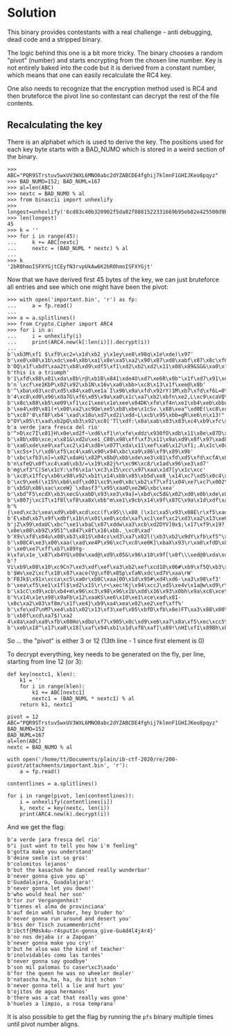 # Solution

This binary provides contestants with a real challenge - anti debugging, dead code and a stripped binary.

The logic behind this one is a bit more tricky. The binary chooses a random "pivot" (number) and starts encrypting from the chosen line number. Key is not entirely baked into the code but it is derived from a constant number, which means that one can easily recalculate the RC4 key.

One also needs to recognize that the encryption method used is RC4 and then bruteforce the pivot line so contestant can decrypt the rest of the file contents.

## Recalculating the key

There is an alphabet which is used to derive the key. The positions used for each key byte starts with a BAD_NUMO which is stored in a weird section of the binary.

```
>>> ABC="PQR9STrstuv5wxUV3WXL6MNO0abc2dYZABCDE4fghij7klmnF1GHIJKeo8pqyz"
>>> BAD_NUMO=152; BAD_NUML=167
>>> al=len(ABC)
>>> nextc = BAD_NUMO % al
>>> from binascii import unhexlify
>>> longest=unhexlify('6cd83c40b320902f5da82f0881522331669b95eb82e425500d9bfb2b945fa271928284148a9fcc9afed878ec60')
>>> len(longest)
45
>>> k = ''
>>> for i in range(45):
...     k += ABC[nextc]
...     nextc = (BAD_NUML * nextc) % al
... 
>>> k
'2bR0hmoISFXYGjtCEyfN3rvpUkAw6K2bR0hmoISFXYGjt'
```

Now that we have derived first 45 bytes of the key, we can just bruteforce all entries and see which one might have been the pivot:

```
>>> with open('important.bin', 'r') as fp:
...     a = fp.read()
... 
>>> a = a.splitlines()
>>> from Crypto.Cipher import ARC4
>>> for i in a:
...     i = unhexlify(i)
...     print(ARC4.new(k[:len(i)]).decrypt(i))
... 
b'\xb3M\xf1 $\xf9\xc2=\x1d\xb2_y\x1ey\xe8\x98q\x1e\xde)\x97'
b'\xe8\x08\x1b\xdc\xe4\x8b\xa1\x8e\xa5\xa2\x90\x87\xd8\xabf\x87\x8c\xf6aE\xd7\x10\xa2*IU'
b'OQ\x1f\xbdY\xaa2t\xb8\xd9\xdf5\xf1\xd2\xb2\xd2\x11\x08\x89&SG&\xa0\xf6\xc3\xcf'
b'this is a triumph'
b'1\xfd\x88\x01\xda\x8b\r@\xb1B\x841\xde4O\xd7\xe6R\x0b"\x1f\xd7\x91\xea\xe0d\x0e\xe0\xdbk'
b'n`\xcf\xe1KbP\x02\x92\xb1N\x16v\xa0\xbb>\xc8\x13\x1f\xee@\x8b'
b'^\xba\x03\xcd\xd5\x84\xa0\xe1a`I\x9b\x9a\xfd\x92rY)1M\xb7\xfd\xf6L=0\x82\xf2\x89'
b'4\xc8\xd0\x96\xda7G\xf6\x05\x9a\xa0\x1c\xa7\xb2\xbfn\xe2,L\xc9\xcaVQ\x8dl\x00`i\xc0\xb0\x19=j\x1a\xd8\x0e\xbb\xc0\x92\x9cJ)\xfd7'
b'\x8c\x88\xb5\xe09\xf1\xc1\xee\x1e\xee\x04DK\xfe\xf4n\xe1\xb4\xeb\xbbu!\xa9\x94C5\x85\xfa7\xd9\x8bt_\x0bh;\xf2\x92H\xe5\xd3'
b'\xe4\xd0\x81(+\x00\xa2\xc9Qe\xe5\xb8\xbe\x1cSv.\x88\xea^\xd0E(\xc8\xc6a'
b"\xc87'0\xf8F\xb4'\xad\x18u\xd7\xd2i\xdd~L\xcb\x95\xbb=gR\xe6\n\x13!"
b"OY\x05\t\xad\xb2pQ\xb3\x92\xc0['Tl\xdf:\x8a\xab\x03\x83\xc4\xb9\xfc\xfc"
b'a verde jara fresca del rio'
b'^>D\xc7I\x01}H\x0e\xd2f~\xd6\xf1\n\xfe\xddz\x930fO\xdb\x11\x8e\x87D\xa74\x94\x85\x17\r\xd0t\x1f\x05<\x08'
b'\x8b\x0b\xce;x\x81&\xd2u\xe1_C80\x98\xff\xf3\x11\x9a\xd9\x0f\x97\xad8\r'
b'\xa6\xde\xe9\xaf\xc2\x14\xd8+\x07T\xda\x11\xef\xa6\x12\xf1;.A\x1c\x0c$p'
b'\xc5s+]\r\xd6\xf5\xc4\xa6\x90\x94\xbc\xa9\x86\xf9\x89\x9b'
b'\xbc\xfb3\n]=\x02\xdaHi\x82P\x8b@\xbb\xde\xe3\x81\xfd\xd5\xfd\xcfA\x84\x13\x15\xa4\xf9\xd5\xc3\x11\x98\x90@\x13\xfe\xcf\xadx\xe6W\xf8\x84'
b'n\xfeQ\x0f\xc4\xa6\xb3/=\x19\x82j%r\xc9K\xc8/\x1ad\x96\xe3\xd7'
b'mg\xf3"C|Se\x1cY:\xf6\x1a!\xc3\x15\xcc\x97\xaa\x1d7[y\x1c\xcc'
b'\xc8\x1ffcy\xb6\x98\x92\xb1t\x14\xbb\x85\xb5d\xe8_\x14\xc7\xd5\x0c4\xf7\x87B'
b'\xc9\xe6(\x15%\xb6\xdf\xd01\xc9\xe0\x8c\xb2\xf7\xf1\x04\xe7\xc7\x002\x89\t'
b'\xb5U\x86\xac\xceW}`\x8asf3"\x95\xaaO\xe2WG\xbc\xea'
b'\xbd^F5\xcdX\xb3\xecG\xabD\x93\xe3\x9a]=\xbd\xc5d&\x02\xd0\x0b\xde\x05\x1ca\x95\x1f'
b'\x807j\xc1T\x1f8l\xf8\xa8x\xbb"m\xe1\x9cb\x14\x9f\x87C\x9a\x1d\xdf\xa62\xf7\xf0\x07X2\xb6\xf3\xa9\xbe'
b'%{\xed\xc3c\xea\xd9\xb0\xcd\xcc(f\x95\\\x80_(\x1c\xa5\x93\x08E\r\xf5\xad<\xd3\x99\xf5w\x04\x9f\xf1\r\xb3\xcf\xf8'
b'E\xbd\xb7\x9f\xdbf\x1b\n\x01\xe0\xcdx\xaf\xc1\xef\xc2\xd3\xa2\x13\xe0\xac\x1e\x9bYNXS\x8d'
b'jZ\x99\xdaUC\xbc^\xe1\xbaC\x87\xddw\xa3\xcb\xd2DYV]0x$;\x17\xf9\x19?\x0e\x08\xb9Z\x951^\x847\x8f\x16\xbb._\xc0\xad'
b'X9s\xf8\x04u\x08\xb3\x81S\x04cs\xd3\xa7\x02l(\xb3\xb2\x9dY\xfb\xf5^\xa0'
b'\x08C4\xe3\x00\xaa(\xad\xe4P\x96\xc7\xc8\xe0K]\xbaX\x93\r\xa8\xfdD\x80\x81'
b'\xe0\xe7\xff\xb7\x89Yg-k\xfa\x1e_\x87\xb4YG\x00x\xad@\xd9\x05&\x96\x10\x9f[\x0f\\\xed@8\xda\xdf.'
b'?Vi\xb9\x08\x10\xc9Cn7\xe3\xdf\xef\xa3\xb2\xef\xcd1O\x06#\xb9\xf5Q\xb3\xc4\x95\x13'
b'$Wv\xe2\xcf\x18\x87\xace(Vg\xf0\x85p\xfaN\xdc\xd7V\xaa\rW'
b'FBJk$\x91x\xcca\xc5\xa0r\xb8C\xaa|0O\x1d\x95#\xd4\xd6-\xa3\x98\xf3'
b'\xea\xf5\xe1\x1fl$\xd2\x15\r\r<\xec!Kj\x94\xccJ\xd5\xe4v\x1a@w\xd9\r\x88\x7f\xf6\xf5x\x89\x04\x0ezp\x84K'
b'\x1cC\xd9\xcb\xb4+m\x96\xc3\x98\x96\x1b\xdd\x16\x93\x0bh\x9a\xc8\xce\x90H\xdd\xe4j!N\x13&p\xe5m\xcd\\'
b'%\x14\x1e\x98\x9aFb\x12\xaaKS\xe6\x10\xe1\xce\xad\x81-\x0c\xa2\x03\xf8m/\x1f\xe4}\xb9\xa4\xea\x02\xe2\xef\xff%'
b'\xfe\xd7\nM7\xe4\xb1\x02\x13\xf3\xef\x05\xbfD\xfb\x8e)FT\xa3\x88\x00\xbe'
b'\xb8f\xcd\xa7$)\xa2 4\x8a\xad\xa9\xfb\x08Ho\xdbo\xf7\x905\x0c\xd9\xe6\xa7\x8a\xf5\xec\xcc5\x80\xbe\xc9E\x7f\xf2'
b'\xeb\x18^\x17\xa8\x18[\xaf\x94\xb1\x1d\xf8\xaf]\x89!\nHI\xf1\x89Bh\x87\xb4\xdf\xbf\xe1\x90\x01\xa2\xb2'
```

So ... the "pivot" is either 3 or 12 (13th line - 1 since first element is 0)

To decrypt everything, key needs to be generated on the fly, per line, starting from line 12 (or 3):
```
def key(nextc1, klen):
	k1 = ''
	for i in range(klen):
		k1 += ABC[nextc1]
		nextc1 = (BAD_NUML * nextc1) % al
	return k1, nextc1

pivot = 12
ABC="PQR9STrstuv5wxUV3WXL6MNO0abc2dYZABCDE4fghij7klmnF1GHIJKeo8pqyz"
BAD_NUMO=152
BAD_NUML=167
al=len(ABC)
nextc = BAD_NUMO % al

with open('/home/tt/Documents/plain/ib-ctf-2020/re/200-pivot/attachments/important.bin', 'r'):
	a = fp.read()
	
contentlines = a.splitlines()

for i in range(pivot, len(contentlines)):
	i = unhexlify(contentlines[i])
	k, nextc = key(nextc, len(i))
	print(ARC4.new(k).decrypt(i))
```

And we get the flag:
```
b'a verde jara fresca del rio'
b"i just want to tell you how i'm feeling"
b'gotta make you understand'
b'deine seele ist so gros'
b'colomitos lejanos'
b'but the kasachok he danced really wunderbar'
b'never gonna give you up'
b'Guadalajara, Guadalajara!'
b'never gonna let you down!'
b'who would heal her son'
b'tor zur Vergangenheit'
b'tienes el alma de provinciana'
b'auf dein wohl bruder, hey bruder ho'
b'never gonna run around and desert you'
b'bis der Tisch zusammenbricht'
b'ibctf{M0sk4u-r4sput1n-gonna_give-Gu4d4l4j4r4}'
b'no nos dejaba ir a Zapopan'
b'never gonna make you cry!'
b'but he also was the kind of teacher'
b'inolvidables como las tardes'
b'never gonna say goodbye'
b'son mil palomas tu caser\xc3\xado'
b'for the queen he was no wheeler dealer'
b'natascha ha,ha, ha, du bist schon '
b'never gonna tell a lie and hurt you'
b'ojitos de agua hermanos'
b'there was a cat that really was gone'
b'hueles a limpio, a rosa temprana'
```

It is also possible to get the flag by running the `pfs` binary multiple times until pivot number aligns.
